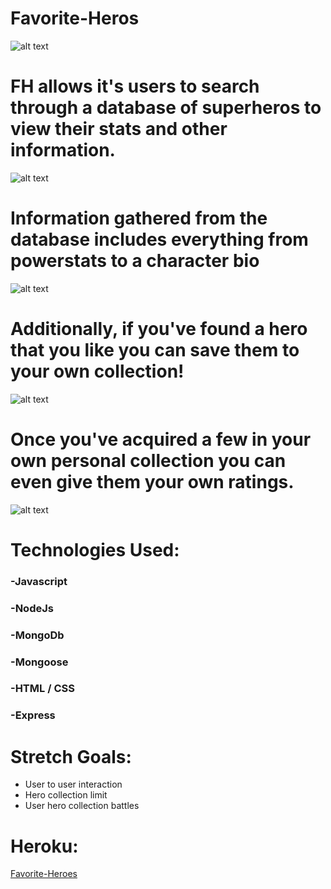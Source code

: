 # Favorite-Heros
![alt text](https://i.imgur.com/DHMRoS6.png)

# FH allows it's users to search through a database of superheros to view their stats and other information. 

![alt text](https://i.imgur.com/jgFrzxu.png)


# Information gathered from the database includes everything from powerstats to a character bio

![alt text](https://i.imgur.com/CJbQ7rF.png)

# Additionally, if you've found a hero that you like you can save them to your own collection!
![alt text](https://i.imgur.com/t6vaJvI.png)


# Once you've acquired a few in your own personal collection you can even give them your own ratings.
![alt text](https://i.imgur.com/lAFKgEU.png)


# Technologies Used:
###  -Javascript
###  -NodeJs
###  -MongoDb
###  -Mongoose
###  -HTML / CSS
###  -Express

# Stretch Goals:
- User to user interaction
- Hero collection limit
- User hero collection battles


# Heroku:
[Favorite-Heroes](https://sei-favorite-heroes.herokuapp.com/)
